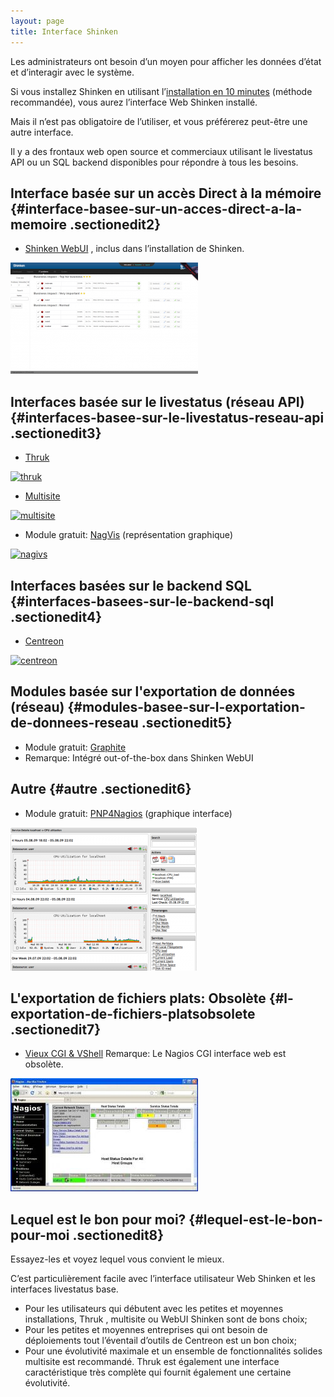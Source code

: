 ```yaml
---
layout: page
title: Interface Shinken
---
```


Les administrateurs ont besoin d’un moyen pour afficher les données
d’état et d’interagir avec le système.

Si vous installez Shinken en utilisant l’[installation en 10
minutes](shinken-10min-start.html "shinken:shinken-10min-start")
(méthode recommandée), vous aurez l’interface Web Shinken installé.

Mais il n’est pas obligatoire de l’utiliser, et vous préférerez
peut-être une autre interface.

Il y a des frontaux web open source et commerciaux utilisant le
livestatus API ou un SQL backend disponibles pour répondre à tous les
besoins.

Interface basée sur un accès Direct à la mémoire {#interface-basee-sur-un-acces-direct-a-la-memoire .sectionedit2}
------------------------------------------------

-   [Shinken
    WebUI](shinken-use-ui/use_with_webui.html "shinken:shinken-use-ui:use_with_webui")
    , inclus dans l’installation de Shinken.

[![](../assets/media/shinken/problems.png@w=300)](../_detail/shinken/problems.png@id=shinken%253Ashinken-use-ui.html "shinken:problems.png")

Interfaces basée sur le livestatus (réseau API) {#interfaces-basee-sur-le-livestatus-reseau-api .sectionedit3}
-----------------------------------------------

-   [Thruk](shinken-use-ui/use_with_thruk.html "shinken:shinken-use-ui:use_with_thruk")

[![thruk
](../assets/media/shinken/thruk.png@w=300 "thruk ")](../_detail/shinken/thruk.png@id=shinken%253Ashinken-use-ui.html "shinken:thruk.png")

-   [Multisite](http://wiki.monitoring-fr.org/shinken/shinken-use-ui/use_with_multisite "shinken:shinken-use-ui:use_with_multisite")

[![ multisite
](../assets/media/shinken/multisite.png@w=300 " multisite ")](../_detail/shinken/multisite.png@id=shinken%253Ashinken-use-ui.html "shinken:multisite.png")

-   Module gratuit:
    [NagVis](http://wiki.monitoring-fr.org/shinken/shinken-use-ui/use_with_nagvis "shinken:shinken-use-ui:use_with_nagvis")
    (représentation graphique)

[![ nagivs
](../assets/media/shinken/nagivs.jpg@w=300 " nagivs ")](../_detail/shinken/nagivs.jpg@id=shinken%253Ashinken-use-ui.html "shinken:nagivs.jpg")

Interfaces basées sur le backend SQL {#interfaces-basees-sur-le-backend-sql .sectionedit4}
------------------------------------

-   [Centreon](http://wiki.monitoring-fr.org/shinken/shinken-use-ui/use_with_centreon "shinken:shinken-use-ui:use_with_centreon")

[![ centreon
](../assets/media/shinken/centreon.png@w=300 " centreon ")](../_detail/shinken/centreon.png@id=shinken%253Ashinken-use-ui.html "shinken:centreon.png")

Modules basée sur l'exportation de données (réseau) {#modules-basee-sur-l-exportation-de-donnees-reseau .sectionedit5}
---------------------------------------------------

-   Module gratuit:
    [Graphite](http://wiki.monitoring-fr.org/shinken/shinken-use-ui/use_with_graphite "shinken:shinken-use-ui:use_with_graphite")
-   Remarque: Intégré out-of-the-box dans Shinken WebUI

Autre {#autre .sectionedit6}
-----

-   Module gratuit:
    [PNP4Nagios](http://wiki.monitoring-fr.org/shinken/shinken-use-ui/use_with_pnp4nagios "shinken:shinken-use-ui:use_with_pnp4nagios")
    (graphique interface)

[![](../assets/media/shinken/pnp.png@w=300)](../_detail/shinken/pnp.png@id=shinken%253Ashinken-use-ui.html "shinken:pnp.png")

L'exportation de fichiers plats: Obsolète {#l-exportation-de-fichiers-platsobsolete .sectionedit7}
-----------------------------------------

-   [Vieux CGI &
    VShell](http://wiki.monitoring-fr.org/shinken/shinken-use-ui/use_with_old_cgi_and_vshell "shinken:shinken-use-ui:use_with_old_cgi_and_vshell")
    Remarque: Le Nagios CGI interface web est obsolète.

[![](../assets/media/shinken/418f992dbcd9b192db796c54c77687fe.media.892x539.jpg@w=300)](../_detail/shinken/418f992dbcd9b192db796c54c77687fe.media.892x539.jpg@id=shinken%253Ashinken-use-ui.html "shinken:418f992dbcd9b192db796c54c77687fe.media.892x539.jpg")

Lequel est le bon pour moi? {#lequel-est-le-bon-pour-moi .sectionedit8}
---------------------------

Essayez-les et voyez lequel vous convient le mieux.

C’est particulièrement facile avec l’interface utilisateur Web Shinken
et les interfaces livestatus base.

-   Pour les utilisateurs qui débutent avec les petites et moyennes
    installations, Thruk , multisite ou WebUI Shinken sont de bons
    choix;
-   Pour les petites et moyennes entreprises qui ont besoin de
    déploiements tout l’éventail d’outils de Centreon est un bon choix;
-   Pour une évolutivité maximale et un ensemble de fonctionnalités
    solides multisite est recommandé. Thruk est également une interface
    caractéristique très complète qui fournit également une certaine
    évolutivité.